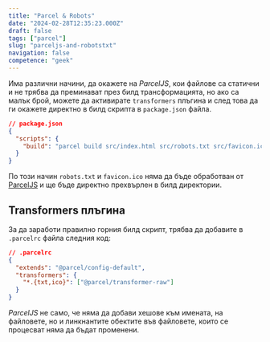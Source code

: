 ```yaml
---
title: "Parcel & Robots"
date: "2024-02-28T12:35:23.000Z"
draft: false
tags: ["parcel"]
slug: "parceljs-and-robotstxt"
navigation: false
competence: "geek"
---
```


Има различни начини, да окажете на *ParcelJS*, кои файлове са статични и не трябва да преминават през билд трансформацията, но ако са малък брой, можете да активирате `transformers` плъгина и след това да ги окажете директно в билд скрипта в `package.json` файла.

<!--more-->

```json
// package.json
{
  "scripts": {
    "build": "parcel build src/index.html src/robots.txt src/favicon.ico"
  }
}
```

По този начин `robots.txt` и `favicon.ico` няма да бъде обработван от [ParcelJS](https://parceljs.org/) и ще бъде директно прехвърлен в билд директории.

## Transformers плъгина

За да заработи правилно горния билд скрипт, трябва да добавите в `.parcelrc` файла следния код:

```json
// .parcelrc
{
  "extends": "@parcel/config-default",
  "transformers": {
    "*.{txt,ico}": ["@parcel/transformer-raw"]
  }
}
```

*ParcelJS* не само, че няма да добави хешове към имената, на файловете, но и линкнантите обектите във файловете, които се процесват няма да бъдат променени.